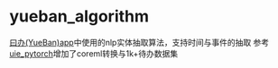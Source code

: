 # yueban_algorithm
[曰办(YueBan)app](https://github.com/paulpaulzhang/YueBan)中使用的nlp实体抽取算法，支持时间与事件的抽取
参考[uie_pytorch](https://github.com/heiheiyoyo/uie_pytorch)增加了coreml转换与1k+待办数据集
